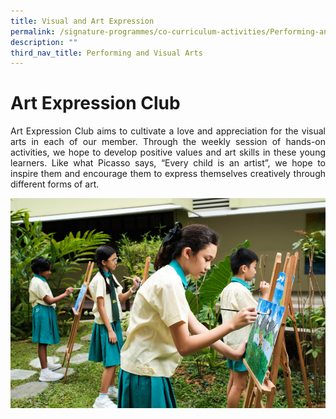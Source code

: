 ```yaml
---
title: Visual and Art Expression
permalink: /signature-programmes/co-curriculum-activities/Performing-and-Visual-Arts/visual-and-art-expression/
description: ""
third_nav_title: Performing and Visual Arts
---
```

# Art Expression Club
<p align="Justify">Art Expression Club aims to cultivate a love and appreciation for the visual arts in each of our member. Through the weekly session of hands-on activities, we hope to develop positive values and art skills in these young learners. Like what Picasso says, “Every child is an artist”, we hope to inspire them and encourage them to express themselves creatively through different forms of art.</p>

![](/images/art%20expression%202.jpg)
